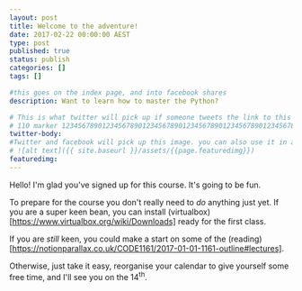 ```yaml
---
layout: post
title: Welcome to the adventure!
date: 2017-02-22 00:00:00 AEST
type: post
published: true
status: publish
categories: []
tags: []

#this goes on the index page, and into facebook shares
description: Want to learn how to master the Python?

# This is what twitter will pick up if someone tweets the link to this page
# 110 marker 1234567890123456789012345678901234567890123456789012345678901234567890123456789012345678901234567890123456789
twitter-body:
#Twitter and facebook will pick up this image. you can also use it in a post with:
# ![alt text]({{ site.baseurl }}/assets/{{page.featuredimg}})
featuredimg:
---
```


Hello!
I'm glad you've signed up for this course. It's going to be fun.

To prepare for the course you don't really need to _do_ anything just yet. If you are a super keen bean, you can install (virtualbox)[https://www.virtualbox.org/wiki/Downloads] ready for the first class.

If you are _still_ keen, you could make a start on some of the (reading)[https://notionparallax.co.uk/CODE1161/2017-01-01-1161-outline#lectures].

Otherwise, just take it easy, reorganise your calendar to give yourself some free time, and I'll see you on the 14<sup>th</sup>.
